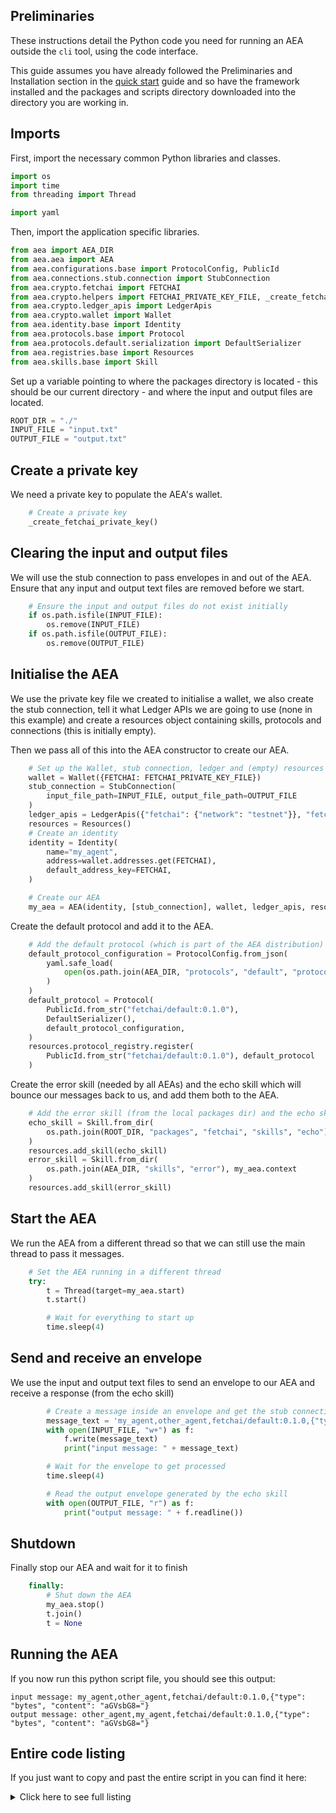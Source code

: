 ## Preliminaries

These instructions detail the Python code you need for running an AEA outside the `cli` tool, using the code interface. 

  
This guide assumes you have already followed the Preliminaries and Installation section in the [quick start](quickstart.md) guide and so have the framework installed and the packages and scripts directory downloaded into the directory you are working in.


## Imports

First, import the necessary common Python libraries and classes.

``` python
import os
import time
from threading import Thread

import yaml
```

Then, import the application specific libraries.

``` python
from aea import AEA_DIR
from aea.aea import AEA
from aea.configurations.base import ProtocolConfig, PublicId
from aea.connections.stub.connection import StubConnection
from aea.crypto.fetchai import FETCHAI
from aea.crypto.helpers import FETCHAI_PRIVATE_KEY_FILE, _create_fetchai_private_key
from aea.crypto.ledger_apis import LedgerApis
from aea.crypto.wallet import Wallet
from aea.identity.base import Identity
from aea.protocols.base import Protocol
from aea.protocols.default.serialization import DefaultSerializer
from aea.registries.base import Resources
from aea.skills.base import Skill
```

Set up a variable pointing to where the packages directory is located - this should be our current directory - and where the input and output files are located.
``` python
ROOT_DIR = "./"
INPUT_FILE = "input.txt"
OUTPUT_FILE = "output.txt"
```

## Create a private key
We need a private key to populate the AEA's wallet.
``` python
    # Create a private key
    _create_fetchai_private_key()
```

## Clearing the input and output files
We will use the stub connection to pass envelopes in and out of the AEA. Ensure that any input and output text files are removed before we start.
``` python
    # Ensure the input and output files do not exist initially
    if os.path.isfile(INPUT_FILE):
        os.remove(INPUT_FILE)
    if os.path.isfile(OUTPUT_FILE):
        os.remove(OUTPUT_FILE)
```

## Initialise the AEA
We use the private key file we created to initialise a wallet, we also create the stub connection, tell it what Ledger APIs we are going to use (none in this example) and create a resources object containing skills, protocols and connections (this is initially empty). 

Then we pass all of this into the AEA constructor to create our AEA.
``` python
    # Set up the Wallet, stub connection, ledger and (empty) resources
    wallet = Wallet({FETCHAI: FETCHAI_PRIVATE_KEY_FILE})
    stub_connection = StubConnection(
        input_file_path=INPUT_FILE, output_file_path=OUTPUT_FILE
    )
    ledger_apis = LedgerApis({"fetchai": {"network": "testnet"}}, "fetchai")
    resources = Resources()
    # Create an identity
    identity = Identity(
        name="my_agent",
        address=wallet.addresses.get(FETCHAI),
        default_address_key=FETCHAI,
    )

    # Create our AEA
    my_aea = AEA(identity, [stub_connection], wallet, ledger_apis, resources)
```

Create the default protocol and add it to the AEA.
``` python
    # Add the default protocol (which is part of the AEA distribution)
    default_protocol_configuration = ProtocolConfig.from_json(
        yaml.safe_load(
            open(os.path.join(AEA_DIR, "protocols", "default", "protocol.yaml"))
        )
    )
    default_protocol = Protocol(
        PublicId.from_str("fetchai/default:0.1.0"),
        DefaultSerializer(),
        default_protocol_configuration,
    )
    resources.protocol_registry.register(
        PublicId.from_str("fetchai/default:0.1.0"), default_protocol
    )
```

Create the error skill (needed by all AEAs) and the echo skill which will bounce our messages back to us, and add them both to the AEA.
``` python
    # Add the error skill (from the local packages dir) and the echo skill (which is part of the AEA distribution)
    echo_skill = Skill.from_dir(
        os.path.join(ROOT_DIR, "packages", "fetchai", "skills", "echo"), my_aea.context,
    )
    resources.add_skill(echo_skill)
    error_skill = Skill.from_dir(
        os.path.join(AEA_DIR, "skills", "error"), my_aea.context
    )
    resources.add_skill(error_skill)
```

## Start the AEA
We run the AEA from a different thread so that we can still use the main thread to pass it messages.
``` python
    # Set the AEA running in a different thread
    try:
        t = Thread(target=my_aea.start)
        t.start()

        # Wait for everything to start up
        time.sleep(4)
```

## Send and receive an envelope
We use the input and output text files to send an envelope to our AEA and receive a response (from the echo skill)
``` python
        # Create a message inside an envelope and get the stub connection to pass it on to the echo skill
        message_text = 'my_agent,other_agent,fetchai/default:0.1.0,{"type": "bytes", "content": "aGVsbG8="}'
        with open(INPUT_FILE, "w+") as f:
            f.write(message_text)
            print("input message: " + message_text)

        # Wait for the envelope to get processed
        time.sleep(4)

        # Read the output envelope generated by the echo skill
        with open(OUTPUT_FILE, "r") as f:
            print("output message: " + f.readline())
```

## Shutdown
Finally stop our AEA and wait for it to finish
``` python
    finally:
        # Shut down the AEA
        my_aea.stop()
        t.join()
        t = None
```

## Running the AEA
If you now run this python script file, you should see this output:

    input message: my_agent,other_agent,fetchai/default:0.1.0,{"type": "bytes", "content": "aGVsbG8="}
    output message: other_agent,my_agent,fetchai/default:0.1.0,{"type": "bytes", "content": "aGVsbG8="}


## Entire code listing
If you just want to copy and past the entire script in you can find it here:

<details><summary>Click here to see full listing</summary>
<p>

```python
import os
import time
from threading import Thread

import yaml

from aea import AEA_DIR
from aea.aea import AEA
from aea.configurations.base import ProtocolConfig, PublicId
from aea.connections.stub.connection import StubConnection
from aea.crypto.fetchai import FETCHAI
from aea.crypto.helpers import FETCHAI_PRIVATE_KEY_FILE, _create_fetchai_private_key
from aea.crypto.ledger_apis import LedgerApis
from aea.crypto.wallet import Wallet
from aea.identity.base import Identity
from aea.protocols.base import Protocol
from aea.protocols.default.serialization import DefaultSerializer
from aea.registries.base import Resources
from aea.skills.base import Skill

ROOT_DIR = "./"
INPUT_FILE = "input.txt"
OUTPUT_FILE = "output.txt"


def run():
    # Create a private key
    _create_fetchai_private_key()

    # Ensure the input and output files do not exist initially
    if os.path.isfile(INPUT_FILE):
        os.remove(INPUT_FILE)
    if os.path.isfile(OUTPUT_FILE):
        os.remove(OUTPUT_FILE)

    # Set up the Wallet, stub connection, ledger and (empty) resources
    wallet = Wallet({FETCHAI: FETCHAI_PRIVATE_KEY_FILE})
    stub_connection = StubConnection(
        input_file_path=INPUT_FILE, output_file_path=OUTPUT_FILE
    )
    ledger_apis = LedgerApis({"fetchai": {"network": "testnet"}}, "fetchai")
    resources = Resources()
    # Create an identity
    identity = Identity(
        name="my_agent",
        address=wallet.addresses.get(FETCHAI),
        default_address_key=FETCHAI,
    )

    # Create our AEA
    my_aea = AEA(identity, [stub_connection], wallet, ledger_apis, resources)

    # Add the default protocol (which is part of the AEA distribution)
    default_protocol_configuration = ProtocolConfig.from_json(
        yaml.safe_load(
            open(os.path.join(AEA_DIR, "protocols", "default", "protocol.yaml"))
        )
    )
    default_protocol = Protocol(
        PublicId.from_str("fetchai/default:0.1.0"),
        DefaultSerializer(),
        default_protocol_configuration,
    )
    resources.protocol_registry.register(
        PublicId.from_str("fetchai/default:0.1.0"), default_protocol
    )

    # Add the error skill (from the local packages dir) and the echo skill (which is part of the AEA distribution)
    echo_skill = Skill.from_dir(
        os.path.join(ROOT_DIR, "packages", "fetchai", "skills", "echo"), my_aea.context,
    )
    resources.add_skill(echo_skill)
    error_skill = Skill.from_dir(
        os.path.join(AEA_DIR, "skills", "error"), my_aea.context
    )
    resources.add_skill(error_skill)

    # Set the AEA running in a different thread
    try:
        t = Thread(target=my_aea.start)
        t.start()

        # Wait for everything to start up
        time.sleep(4)

        # Create a message inside an envelope and get the stub connection to pass it on to the echo skill
        message_text = 'my_agent,other_agent,fetchai/default:0.1.0,{"type": "bytes", "content": "aGVsbG8="}'
        with open(INPUT_FILE, "w+") as f:
            f.write(message_text)
            print("input message: " + message_text)

        # Wait for the envelope to get processed
        time.sleep(4)

        # Read the output envelope generated by the echo skill
        with open(OUTPUT_FILE, "r") as f:
            print("output message: " + f.readline())
    finally:
        # Shut down the AEA
        my_aea.stop()
        t.join()
        t = None


if __name__ == "__main__":
    run()
```
</p>
</details>

<br />
